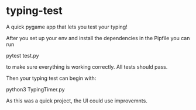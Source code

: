 # typing-test

A quick pygame app that lets you test your typing! 

After you set up your env and install the dependencies in the Pipfile
you can run 

pytest test.py

to make sure everything is working correctly. All tests should pass.

Then your typing test can begin with:  

python3 TypingTimer.py 

As this was a quick project, the UI could use improvemnts. 
